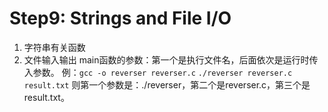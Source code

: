 # Step9: Strings and File I/O
1. 字符串有关函数
2. 文件输入输出
main函数的参数：第一个是执行文件名，后面依次是运行时传入参数。
例：`gcc -o reverser reverser.c`
`./reverser reverser.c result.txt`
则第一个参数是：./reverser，第二个是reverser.c，第三个是result.txt。
